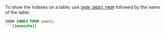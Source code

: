 To show the indexes on a table, use [`SHOW INDEX FROM`](https://www.cockroachlabs.com/docs/stable/show-index.html) followed by the name of the table:

```sql
SHOW INDEX FROM users;
```{{execute}}
